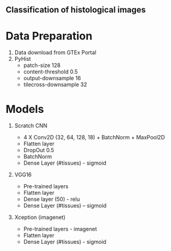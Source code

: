 ## Classification of histological images


# Data Preparation
1. Data download from GTEx Portal
2. PyHist
    * patch-size 128 
    * content-threshold 0.5 
    * output-downsample 16 
    * tilecross-downsample 32


# Models
1. Scratch CNN
    * 4 X Conv2D (32, 64, 128, 18) + BatchNorm + MaxPool2D
    * Flatten layer
    * DropOut 0.5
    * BatchNorm
    * Dense Layer (#tissues) - sigmoid

2. VGG16
    * Pre-trained layers
    * Flatten layer
    * Dense layer (50) - relu
    * Dense Layer (#tissues) – sigmoid

3. Xception (imagenet)
    * Pre-trained layers - imagenet
    * Flatten layer
    * Dense Layer (#tissues) - sigmoid

